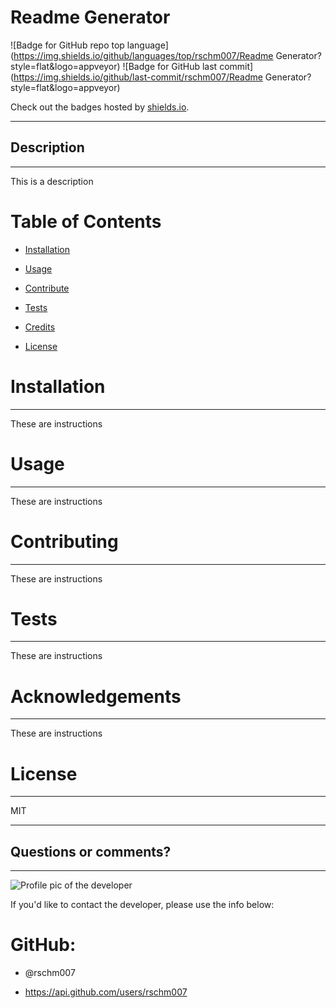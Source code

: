 
# Readme Generator

![Badge for GitHub repo top language](https://img.shields.io/github/languages/top/rschm007/Readme Generator?style=flat&logo=appveyor) ![Badge for GitHub last commit](https://img.shields.io/github/last-commit/rschm007/Readme Generator?style=flat&logo=appveyor)
  
Check out the badges hosted by [shields.io](https://shields.io/).

---
## Description
---
This is a description
# Table of Contents
* [Installation](#installation)

* [Usage](#usage)

* [Contribute](#contribute)

* [Tests](#tests)

* [Credits](#credits)

* [License](#license)

# Installation
---
These are instructions


# Usage
---
These are instructions


# Contributing
---
These are instructions


# Tests
---
These are instructions


# Acknowledgements
---
These are instructions


# License
---
MIT


---
## Questions or comments?
---
![Profile pic of the developer](https://avatars1.githubusercontent.com/u/69170803?v=4)

If you'd like to contact the developer, please use the info below:

# GitHub:

* @rschm007 

* https://api.github.com/users/rschm007
